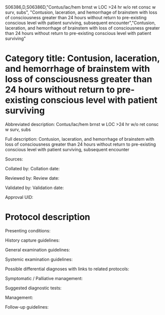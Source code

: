 S06386,D,S06386D,"Contus/lac/hem brnst w LOC >24 hr w/o ret consc w surv, subs", "Contusion, laceration, and hemorrhage of brainstem with loss of consciousness greater than 24 hours without return to pre-existing conscious level with patient surviving, subsequent encounter","Contusion, laceration, and hemorrhage of brainstem with loss of consciousness greater than 24 hours without return to pre-existing conscious level with patient surviving"
# Category title: Contusion, laceration, and hemorrhage of brainstem with loss of consciousness greater than 24 hours without return to pre-existing conscious level with patient surviving

Abbreviated description: Contus/lac/hem brnst w LOC >24 hr w/o ret consc w surv, subs

Full description: Contusion, laceration, and hemorrhage of brainstem with loss of consciousness greater than 24 hours without return to pre-existing conscious level with patient surviving, subsequent encounter

Sources:

Collated by:
Collation date:

Reviewed by:
Review date:

Validated by:
Validation date:

Approval UID:

# Protocol description

Presenting conditions:

History capture guidelines:

General examination guidelines:

Systemic examination guidelines:

Possible differential diagnoses with links to related protocols:

Symptomatic / Palliative management:

Suggested diagnostic tests:

Management:

Follow-up guidelines:
